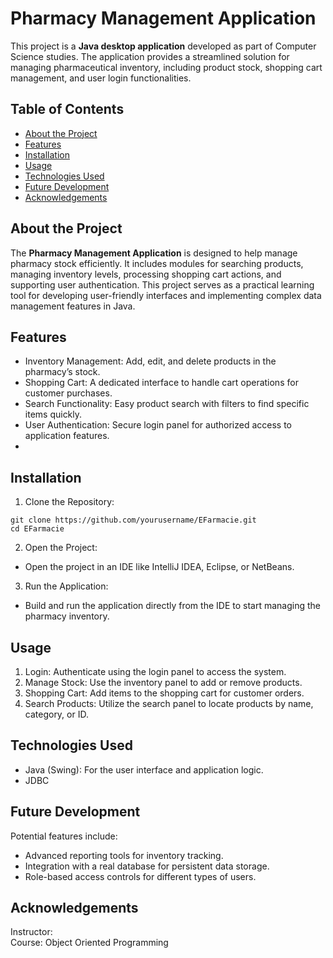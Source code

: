 # Pharmacy Management Application
This project is a **Java desktop application** developed as part of Computer Science studies. The application provides a streamlined solution for managing pharmaceutical inventory, including product stock, shopping cart management, and user login functionalities.

## Table of Contents
- [About the Project]($About-the-Project)  
- [Features]($Features)  
- [Installation](#Installation)  
- [Usage](#Usage)  
- [Technologies Used](#Technologies-Used)  
- [Future Development](#Future-Development)  
- [Acknowledgements](#Acknowledgements)

## About the Project
The **Pharmacy Management Application** is designed to help manage pharmacy stock efficiently. It includes modules for searching products, managing inventory levels, processing shopping cart actions, and supporting user authentication. This project serves as a practical learning tool for developing user-friendly interfaces and implementing complex data management features in Java.

## Features
- Inventory Management: Add, edit, and delete products in the pharmacy’s stock.  
- Shopping Cart: A dedicated interface to handle cart operations for customer purchases.  
- Search Functionality: Easy product search with filters to find specific items quickly.  
- User Authentication: Secure login panel for authorized access to application features.
- 
## Installation
1. Clone the Repository:
```
git clone https://github.com/yourusername/EFarmacie.git
cd EFarmacie
```
2. Open the Project:

- Open the project in an IDE like IntelliJ IDEA, Eclipse, or NetBeans.
3. Run the Application:

- Build and run the application directly from the IDE to start managing the pharmacy inventory.
## Usage
1. Login: Authenticate using the login panel to access the system.  
2. Manage Stock: Use the inventory panel to add or remove products.  
3. Shopping Cart: Add items to the shopping cart for customer orders.  
4. Search Products: Utilize the search panel to locate products by name, category, or ID.

## Technologies Used
- Java (Swing): For the user interface and application logic.  
- JDBC

## Future Development
Potential features include:

- Advanced reporting tools for inventory tracking.
- Integration with a real database for persistent data storage.
- Role-based access controls for different types of users.

## Acknowledgements
Instructor:   
Course: Object Oriented Programming
